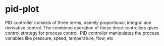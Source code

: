 # pid-plot
PID controller consists of three terms, namely proportional, integral and derivative control. The combined operation of these three controllers gives control strategy for process control. PID controller manipulates the process variables like pressure, speed, temperature, flow, etc
